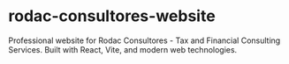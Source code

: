 # rodac-consultores-website
Professional website for Rodac Consultores - Tax and Financial Consulting Services. Built with React, Vite, and modern web technologies.
